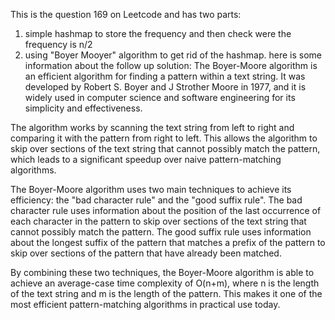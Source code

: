 
This is the question 169 on Leetcode and has two parts: 


1) simple hashmap to store the frequency and then check were the frequency is n/2
2) using "Boyer Mooyer" algorithm to get rid of the hashmap. here is some information about the follow up solution:
The Boyer-Moore algorithm is an efficient algorithm for finding a pattern within a text string. It was developed by Robert S. Boyer and J Strother Moore in 1977, and it is widely used in computer science and software engineering for its simplicity and effectiveness.

The algorithm works by scanning the text string from left to right and comparing it with the pattern from right to left. This allows the algorithm to skip over sections of the text string that cannot possibly match the pattern, which leads to a significant speedup over naive pattern-matching algorithms.

The Boyer-Moore algorithm uses two main techniques to achieve its efficiency: the "bad character rule" and the "good suffix rule". The bad character rule uses information about the position of the last occurrence of each character in the pattern to skip over sections of the text string that cannot possibly match the pattern. The good suffix rule uses information about the longest suffix of the pattern that matches a prefix of the pattern to skip over sections of the pattern that have already been matched.

By combining these two techniques, the Boyer-Moore algorithm is able to achieve an average-case time complexity of O(n+m), where n is the length of the text string and m is the length of the pattern. This makes it one of the most efficient pattern-matching algorithms in practical use today.
